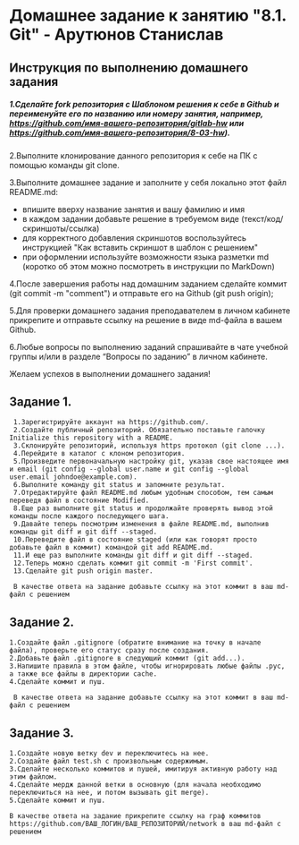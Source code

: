 # Домашнее задание к занятию "8.1. Git" - Арутюнов Станислав
## Инструкция по выполнению домашнего задания
##### 1.Сделайте fork репозитория c Шаблоном решения к себе в Github и переименуйте его по названию или номеру занятия, например, https://github.com/имя-вашего-репозитория/gitlab-hw или https://github.com/имя-вашего-репозитория/8-03-hw).
2.Выполните клонирование данного репозитория к себе на ПК с помощью команды git clone.

3.Выполните домашнее задание и заполните у себя локально этот файл README.md:

- впишите вверху название занятия и вашу фамилию и имя
- в каждом задании добавьте решение в требуемом виде (текст/код/скриншоты/ссылка)
- для корректного добавления скриншотов воспользуйтесь инструкцией "Как вставить скриншот в шаблон с решением"
- при оформлении используйте возможности языка разметки md (коротко об этом можно посмотреть в инструкции по MarkDown)

4.После завершения работы над домашним заданием сделайте коммит (git commit -m "comment") и отправьте его на Github (git push origin);

5.Для проверки домашнего задания преподавателем в личном кабинете прикрепите и отправьте ссылку на решение в виде md-файла в вашем Github.

6.Любые вопросы по выполнению заданий спрашивайте в чате учебной группы и/или в разделе “Вопросы по заданию” в личном кабинете.

Желаем успехов в выполнении домашнего задания!



## Задание 1. 
```
 1.Зарегистрируйте аккаунт на https://github.com/.
 2.Создайте публичный репозиторий. Обязательно поставьте галочку Initialize this repository with a README.
 3.Склонируйте репозиторий, используя https протокол (git clone ...).
 4.Перейдите в каталог с клоном репозитория.
 5.Произведите первоначальную настройку git, указав свое настоящее имя и email (git config --global user.name и git config --global user.email johndoe@example.com).
 6.Выполните команду git status и запомните результат.
 7.Отредактируйте файл README.md любым удобным способом, тем самым переведя файл в состояние Modified.
 8.Еще раз выполните git status и продолжайте проверять вывод этой команды после каждого последующего шага.
 9.Давайте теперь посмотрим изменения в файле README.md, выполнив команды git diff и git diff --staged.
 10.Переведите файл в состояние staged (или как говорят просто добавьте файл в коммит) командой git add README.md.
 11.И еще раз выполните команды git diff и git diff --staged.
 12.Теперь можно сделать коммит git commit -m 'First commit'.
 13.Сделайте git push origin master.

 В качестве ответа на задание добавьте ссылку на этот коммит в ваш md-файл с решением
```
## Задание 2.
```
1.Создайте файл .gitignore (обратите внимание на точку в начале файла), проверьте его статус сразу после создания.
2.Добавьте файл .gitignore в следующий коммит (git add...).
3.Напишите правила в этом файле, чтобы игнорировать любые файлы .pyc, а также все файлы в директории cache.
4.Сделайте коммит и пуш.

 В качестве ответа на задание добавьте ссылку на этот коммит в ваш md-файл с решением
```
## Задание 3.
```
1.Создайте новую ветку dev и переключитесь на нее.
2.Создайте файл test.sh с произвольным содержимым.
3.Сделайте несколько коммитов и пушей, имитируя активную работу над этим файлом.
4.Сделайте мердж данной ветки в основную (для начала необходимо переключиться на нее, и потом вызывать git merge).
5.Сделайте коммит и пуш.

В качестве ответа на задание прикрепите ссылку на граф коммитов https://github.com/ВАШ_ЛОГИН/ВАШ_РЕПОЗИТОРИЙ/network в ваш md-файл с решением
```

